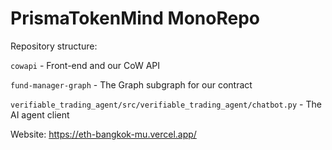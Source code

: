 # PrismaTokenMind MonoRepo


Repository structure:

```cowapi``` - Front-end and our CoW API

```fund-manager-graph``` - The Graph subgraph for our contract

```verifiable_trading_agent/src/verifiable_trading_agent/chatbot.py``` - The AI agent client


Website: https://eth-bangkok-mu.vercel.app/